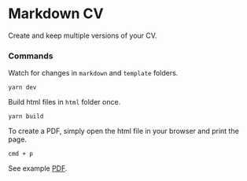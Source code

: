 # Markdown CV

Create and keep multiple versions of your CV.

### Commands

Watch for changes in `markdown` and `template` folders.

```
yarn dev
```

Build html files in `html` folder once.

```
yarn build
```

To create a PDF, simply open the html file in your browser and print the page.

```
cmd + p
```

See example [PDF](https://github.com/dimslaev/md-cv/blob/main/example.pdf).
